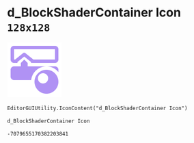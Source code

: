 # d_BlockShaderContainer Icon `128x128`
<img src="/img/d_BlockShaderContainer%20Icon.png" width=128 height=128>

``` CSharp
EditorGUIUtility.IconContent("d_BlockShaderContainer Icon")
```
```
d_BlockShaderContainer Icon
```
```
-7079655170382203841
```
